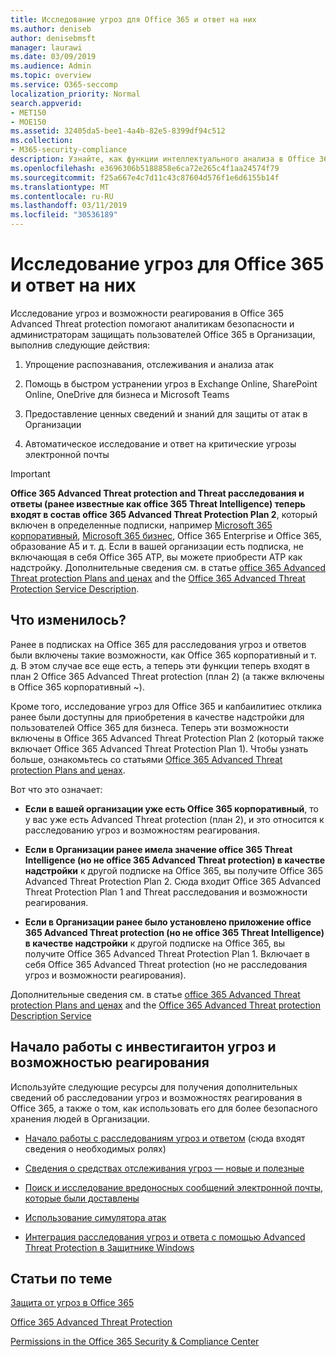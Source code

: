 ```yaml
---
title: Исследование угроз для Office 365 и ответ на них
ms.author: deniseb
author: denisebmsft
manager: laurawi
ms.date: 03/09/2019
ms.audience: Admin
ms.topic: overview
ms.service: O365-seccomp
localization_priority: Normal
search.appverid:
- MET150
- MOE150
ms.assetid: 32405da5-bee1-4a4b-82e5-8399df94c512
ms.collection:
- M365-security-compliance
description: Узнайте, как функции интеллектуального анализа в Office 365 Advanced Threat protection помогают находить угрозы в Организации, отвечать на вредоносные программы, фишингы и другие атаки, обнаруженные в Office 365 от вашего имени, и искать угрозу показател.
ms.openlocfilehash: e3696306b5188858e6ca72e265c4f1aa24574f79
ms.sourcegitcommit: f25a667e4c7d11c43c87604d576f1e6d6155b14f
ms.translationtype: MT
ms.contentlocale: ru-RU
ms.lasthandoff: 03/11/2019
ms.locfileid: "30536189"
---
```

# <a name="office-365-threat-investigation-and-response"></a>Исследование угроз для Office 365 и ответ на них

Исследование угроз и возможности реагирования в Office 365 Advanced Threat protection помогают аналитикам безопасности и администраторам защищать пользователей Office 365 в Организации, выполнив следующие действия:
  
1. Упрощение распознавания, отслеживания и анализа атак
    
2. Помощь в быстром устранении угроз в Exchange Online, SharePoint Online, OneDrive для бизнеса и Microsoft Teams
    
3. Предоставление ценных сведений и знаний для защиты от атак в Организации

4. Автоматическое исследование и ответ на критические угрозы электронной почты
    
> [!IMPORTANT]
> **Office 365 Advanced Threat protection and Threat расследования и ответы (ранее известные как office 365 Threat Intelligence) теперь входят в состав office 365 Advanced Threat Protection Plan 2**, который включен в определенные подписки, например [ Microsoft 365 корпоративный](https://www.microsoft.com/microsoft-365/enterprise/home), [Microsoft 365 бизнес](https://www.microsoft.com/microsoft-365/business), Office 365 Enterprise и Office 365, образование A5 и т. д. Если в вашей организации есть подписка, не включающая в себя Office 365 ATP, вы можете приобрести ATP как надстройку. Дополнительные сведения см. в статье [office 365 Advanced Threat protection Plans and ценах](https://products.office.com/exchange/advance-threat-protection) and the [Office 365 Advanced Threat Protection Service Description](https://docs.microsoft.com/office365/servicedescriptions/office-365-advanced-threat-protection-service-description#whats-new-in-office-365-advanced-threat-protection-atp). 
  
## <a name="whats-changing"></a>Что изменилось?

Ранее в подписках на Office 365 для расследования угроз и ответов были включены такие возможности, как Office 365 корпоративный и т. д. В этом случае все еще есть, а теперь эти функции теперь входят в план 2 Office 365 Advanced Threat protection (план 2) (а также включены в Office 365 корпоративный ~). 

Кроме того, исследование угроз для Office 365 и капбаилитиес отклика ранее были доступны для приобретения в качестве надстройки для пользователей Office 365 для бизнеса. Теперь эти возможности включены в Office 365 Advanced Threat Protection Plan 2 (который также включает Office 365 Advanced Threat Protection Plan 1). Чтобы узнать больше, ознакомьтесь со статьями [Office 365 Advanced Threat protection Plans and ценах](https://products.office.com/exchange/advance-threat-protection).

Вот что это означает:

- **Если в вашей организации уже есть Office 365 корпоративный**, то у вас уже есть Advanced Threat protection (план 2), и это относится к расследованию угроз и возможностям реагирования.

- **Если в Организации ранее имела значение office 365 Threat Intelligence (но не office 365 Advanced Threat protection) в качестве надстройки** к другой подписке на Office 365, вы получите Office 365 Advanced Threat Protection Plan 2. Сюда входит Office 365 Advanced Threat Protection Plan 1 and Threat расследования и возможности реагирования. 

- **Если в Организации ранее было установлено приложение office 365 Advanced Threat protection (но не office 365 Threat Intelligence) в качестве надстройки** к другой подписке на Office 365, вы получите Office 365 Advanced Threat Protection Plan 1. Включает в себя Office 365 Advanced Threat protection (но не расследования угроз и возможности реагирования).

Дополнительные сведения см. в статье [office 365 Advanced Threat protection Plans and ценах](https://products.office.com/exchange/advance-threat-protection) and the [Office 365 Advanced Threat protection Description Service](https://docs.microsoft.com/office365/servicedescriptions/office-365-advanced-threat-protection-service-description#whats-new-in-office-365-advanced-threat-protection-atp)

## <a name="get-started-with-threat-investigaiton-and-response-capabilities"></a>Начало работы с инвестигаитон угроз и возможностью реагирования

Используйте следующие ресурсы для получения дополнительных сведений об расследовании угроз и возможностях реагирования в Office 365, а также о том, как использовать его для более безопасного хранения людей в Организации.
  
- [Начало работы с расследованиям угроз и ответом](get-started-with-ti.md) (сюда входят сведения о необходимых ролях) 
    
- [Сведения о средствах отслеживания угроз — новые и полезные](threat-trackers.md)
    
- [Поиск и исследование вредоносных сообщений электронной почты, которые были доставлены](investigate-malicious-email-that-was-delivered.md)
    
- [Использование симулятора атак](attack-simulator.md)
    
- [Интеграция расследования угроз и ответа с помощью Advanced Threat Protection в Защитнике Windows](integrate-office-365-ti-with-wdatp.md)
    
## <a name="related-topics"></a>Статьи по теме

[Защита от угроз в Office 365](protect-against-threats.md)
  
[Office 365 Advanced Threat Protection](office-365-atp.md)
  
[Permissions in the Office 365 Security &amp; Compliance Center](permissions-in-the-security-and-compliance-center.md)
 
